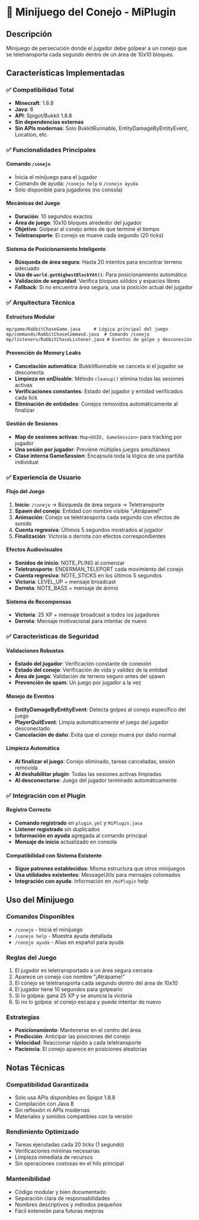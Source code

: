 # 🐰 Minijuego del Conejo - MiPlugin

## Descripción
Minijuego de persecución donde el jugador debe golpear a un conejo que se teletransporta cada segundo dentro de un área de 10x10 bloques.

## Características Implementadas

### ✅ Compatibilidad Total
- **Minecraft**: 1.8.8
- **Java**: 8
- **API**: Spigot/Bukkit 1.8.8
- **Sin dependencias externas**
- **Sin APIs modernas**: Solo BukkitRunnable, EntityDamageByEntityEvent, Location, etc.

### ✅ Funcionalidades Principales

#### **Comando `/conejo`**
- Inicia el minijuego para el jugador
- Comando de ayuda: `/conejo help` o `/conejo ayuda`
- Solo disponible para jugadores (no consola)

#### **Mecánicas del Juego**
- **Duración**: 10 segundos exactos
- **Área de juego**: 10x10 bloques alrededor del jugador
- **Objetivo**: Golpear al conejo antes de que termine el tiempo
- **Teletransporte**: El conejo se mueve cada segundo (20 ticks)

#### **Sistema de Posicionamiento Inteligente**
- **Búsqueda de área segura**: Hasta 20 intentos para encontrar terreno adecuado
- **Uso de `world.getHighestBlockYAt()`**: Para posicionamiento automático
- **Validación de seguridad**: Verifica bloques sólidos y espacios libres
- **Fallback**: Si no encuentra área segura, usa la posición actual del jugador

### ✅ Arquitectura Técnica

#### **Estructura Modular**
```
mp/game/RabbitChaseGame.java     # Lógica principal del juego
mp/commands/RabbitChaseCommand.java  # Comando /conejo
mp/listeners/RabbitChaseListener.java # Eventos de golpe y desconexión
```

#### **Prevención de Memory Leaks**
- **Cancelación automática**: BukkitRunnable se cancela si el jugador se desconecta
- **Limpieza en onDisable**: Método `cleanup()` elimina todas las sesiones activas
- **Verificaciones constantes**: Estado del jugador y entidad verificados cada tick
- **Eliminación de entidades**: Conejos removidos automáticamente al finalizar

#### **Gestión de Sesiones**
- **Map de sesiones activas**: `Map<UUID, GameSession>` para tracking por jugador
- **Una sesión por jugador**: Previene múltiples juegos simultáneos
- **Clase interna GameSession**: Encapsula toda la lógica de una partida individual

### ✅ Experiencia de Usuario

#### **Flujo del Juego**
1. **Inicio**: `/conejo` → Búsqueda de área segura → Teletransporte
2. **Spawn del conejo**: Entidad con nombre visible "¡Atrápame!"
3. **Animación**: Conejo se teletransporta cada segundo con efectos de sonido
4. **Cuenta regresiva**: Últimos 5 segundos mostrados al jugador
5. **Finalización**: Victoria o derrota con efectos correspondientes

#### **Efectos Audiovisuales**
- **Sonidos de inicio**: NOTE_PLING al comenzar
- **Teletransporte**: ENDERMAN_TELEPORT cada movimiento del conejo
- **Cuenta regresiva**: NOTE_STICKS en los últimos 5 segundos
- **Victoria**: LEVEL_UP + mensaje broadcast
- **Derrota**: NOTE_BASS + mensaje de ánimo

#### **Sistema de Recompensas**
- **Victoria**: 25 XP + mensaje broadcast a todos los jugadores
- **Derrota**: Mensaje motivacional para intentar de nuevo

### ✅ Características de Seguridad

#### **Validaciones Robustas**
- **Estado del jugador**: Verificación constante de conexión
- **Estado del conejo**: Verificación de vida y validez de la entidad
- **Área de juego**: Validación de terreno seguro antes del spawn
- **Prevención de spam**: Un juego por jugador a la vez

#### **Manejo de Eventos**
- **EntityDamageByEntityEvent**: Detecta golpes al conejo específico del juego
- **PlayerQuitEvent**: Limpia automáticamente el juego del jugador desconectado
- **Cancelación de daño**: Evita que el conejo muera por daño normal

#### **Limpieza Automática**
- **Al finalizar el juego**: Conejo eliminado, tareas canceladas, sesión removida
- **Al deshabilitar plugin**: Todas las sesiones activas limpiadas
- **Al desconectarse**: Juego del jugador terminado automáticamente

### ✅ Integración con el Plugin

#### **Registro Correcto**
- **Comando registrado** en `plugin.yml` y `MiPlugin.java`
- **Listener registrado** sin duplicados
- **Información en ayuda** agregada al comando principal
- **Mensaje de inicio** actualizado en consola

#### **Compatibilidad con Sistema Existente**
- **Sigue patrones establecidos**: Misma estructura que otros minijuegos
- **Usa utilidades existentes**: MessageUtils para mensajes coloreados
- **Integración con ayuda**: Información en `/miPlugin` help

## Uso del Minijuego

### **Comandos Disponibles**
- `/conejo` - Inicia el minijuego
- `/conejo help` - Muestra ayuda detallada
- `/conejo ayuda` - Alias en español para ayuda

### **Reglas del Juego**
1. El jugador es teletransportado a un área segura cercana
2. Aparece un conejo con nombre "¡Atrápame!"
3. El conejo se teletransporta cada segundo dentro del área de 10x10
4. El jugador tiene 10 segundos para golpearlo
5. Si lo golpea: gana 25 XP y se anuncia la victoria
6. Si no lo golpea: el conejo escapa y puede intentar de nuevo

### **Estrategias**
- **Posicionamiento**: Mantenerse en el centro del área
- **Predicción**: Anticipar las posiciones del conejo
- **Velocidad**: Reaccionar rápido a cada teletransporte
- **Paciencia**: El conejo aparece en posiciones aleatorias

## Notas Técnicas

### **Compatibilidad Garantizada**
- Solo usa APIs disponibles en Spigot 1.8.8
- Compilación con Java 8
- Sin reflexión ni APIs modernas
- Materiales y sonidos compatibles con la versión

### **Rendimiento Optimizado**
- Tareas ejecutadas cada 20 ticks (1 segundo)
- Verificaciones mínimas necesarias
- Limpieza inmediata de recursos
- Sin operaciones costosas en el hilo principal

### **Mantenibilidad**
- Código modular y bien documentado
- Separación clara de responsabilidades
- Nombres descriptivos y métodos pequeños
- Fácil extensión para futuras mejoras